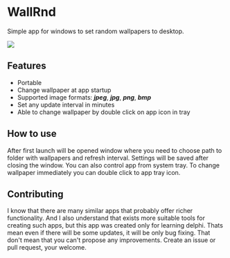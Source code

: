 # WallRnd
Simple app for windows to set random wallpapers to desktop.

![](https://i.imgur.com/phLbY54.png)

## Features
* Portable
* Change wallpaper at app startup
* Supported image formats: ***jpeg***, ***jpg***, ***png***, ***bmp***
* Set any update interval in minutes
* Able to change wallpaper by double click on app icon in tray

## How to use
After first launch will be opened window where you need to choose path to folder with wallpapers and refresh interval. Settings will be saved after closing the window. You can also control app from system tray. To change wallpaper immediately you can double click to  app tray icon.

## Contributing
I know that there are many similar apps that probably offer richer functionality. And I also understand that exists more suitable tools for creating such apps, but this app was created only for learning delphi. Thats mean even if there will be some updates, it will be only bug fixing. That don't mean that you can't propose any improvements. Create an issue or pull request, your welcome.
